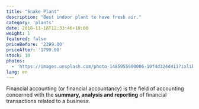 ```yaml
---
title: "Snake Plant"
description: "Best indoor plant to have fresh air."
category: 'plants'
date: 2018-11-18T12:33:46+10:00
weight: 1
featured: false
priceBefore: '2399.00'
priceAfter: '1799.00'
stock: 10
photos: 
  - 'https://images.unsplash.com/photo-1485955900006-10f4d324d411?ixlib=rb-4.0.3&ixid=MnwxMjA3fDB8MHxwaG90by1wYWdlfHx8fGVufDB8fHx8&auto=format&fit=crop&w=2344&q=80'
lang: en
---
```


Financial accounting (or financial accountancy) is the field of accounting concerned with the **summary, analysis and reporting** of financial transactions related to a business.